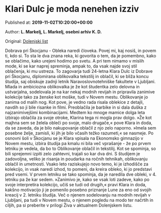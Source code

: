 
# Klari Dulc je moda nenehen izziv

Published at: **2019-11-02T10:20:00+00:00**

Author: **L. Markelj, L. Markelj, osebni arhiv K. D.**

Original: [Dolenjski list](https://www.dolenjskilist.si/2019/11/02/227895/novice/dolenjska/Klari_Dulc_je_moda_nenehen_izziv/)

Dobrava pri Škocjanu - Obleka naredi človeka. Povej mi, kaj nosiš, in povem ti, kdo si. To sta le dva znana reka, ki govorita o tem, da je pomembno, kako se oblačimo, kako urejeni hodimo po svetu.
A pri tem nimamo v mislih mode, ki se kar naprej spreminja, ampak to, da vsak najde svoj stil oblačenja, ki mu ustreza. To zagovarja tudi 24-letna Klara Dulc iz Dobrave pri Škocjanu, diplomirana oblikovalka tekstilij in oblačil, ki se bliža koncu študija, saj obiskuje zadnji letnik Naravoslovnotehniške fakultete v Ljubljani.
Mlada in ambiciozna oblikovalka je že kot študentka zelo delovna in ustvarjalna, sodelovala je na kar nekaj modnih revijah in pripravila zanimive kolekcije tako za ženske kot moške, tudi v Novem mestu.
Oblikovanje jo zanima od malih nog. Kot pove, je vedno rada risala oblekice z detajli, navdih so ji bile risanke in filmi. Preoblačila je barbike in si dala duška z najzanimivejšimi kombinacijami. Medtem ko mnoge mamice dolga leta izbirajo oblačila za svoje otroke, Klarina tega ni mogla prav dolgo. »Že kot majhna sem se želela obleči po svoje, malo drugače,« pove Klara in doda, da se zaveda, da je bilo nakupovanje oblačil z njo zelo naporno. »Imela sem posebne želje, zamisli, ki jih je bilo včasih težko razumeti,« se nasmeje.
Po osnovni šoli v Škocjanu se je Klara vpisala na Ekonomsko gimnazijo v Novem mestu, izbira študija pa kmalu ni bila več vprašanje - že po prvem letniku je vedela, da bo to Oblikovanje oblačil in tekstilij. Kot se spominja, so bili sprejemni izpiti zelo zahtevni, trajali so kar dva dni.
S študijem je zadovoljna, veliko je risanja in poudarka na ročnih tehnikah, oblikovanju oblačil in umetnosti. Vsako leto raziskujejo novo temo, ki je izhodišče za kolekcijo, in vsak naredi izhod, to pomeni, da kreira obleko, ki jo predstavi pred vsemi. V prvem letniku se tako spominja, da je naredila dve obleki, v 4. letniku pa že kar sedem. »Zanimivo je, kako se vsak loti zadeve, kako po svoje interpretira kolekcijo, učiš se tudi od drugih,« pravi Klara in doda, kakšno motivacijo ji je pomenilo posebno priznanje Lune za eno od svojih kreacij v 2. letniku študija.
Več o njenem sodelovanju na modnih revijah v Ljubljani, pa tudi v Novem mestu, o njenem pogledu na modo ter načrtih in ciljih, pa si preberite v prilogi Živa v aktualnem Dolenjskem listu.
